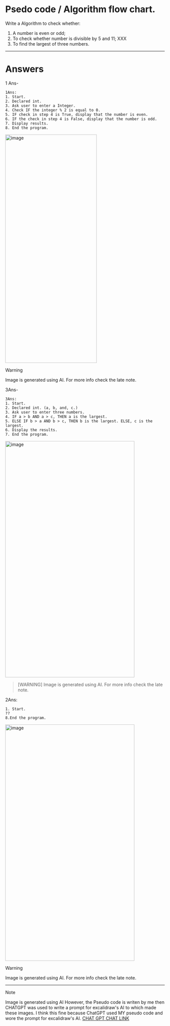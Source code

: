 # Psedo code / Algorithm flow chart.

Write a Algorithm to check whether: 
1. A number is even or odd;
2. To check whether number is divisible by 5 and 11; XXX
3.  To find the largest of three numbers.

--------------------------------

# Answers

1 Ans-
```
1Ans:
1. Start.
2. Declared int.   
3. Ask user to enter a Integer. 
4. Check IF the integer % 2 is equal to 0.
5. IF check in step 4 is True, display that the number is even.
6. IF the check in step 4 is False, display that the number is odd.   
7. Display results.
8. End the program.
```

<img width="289" height="722" alt="image" src="https://github.com/user-attachments/assets/8b2b4d92-7033-4405-b913-0866ecce95f0" />

> [!WARNING]
> Image is generated using AI. For more info check the late note.


3Ans- 

 ```
3Ans:
1. Start.
2. Declared int. (a, b, and, c.)    
3. Ask user to enter three numbers.
4. IF a > b AND a > c, THEN a is the largest.
5. ELSE IF b > a AND b > c, THEN b is the largest. ELSE, c is the largest.      
6. Display the results.
7. End the program.          
```
<img width="408" height="747" alt="image" src="https://github.com/user-attachments/assets/5bcfd3a1-140f-4246-85f7-ff1bb04529ab" />

> [WARNING]
> Image is generated using AI. For more info check the late note.


  

2Ans: 
```
1. Start.
??
8.End the program.

 ````
<img width="408" height="747" alt="image" src="??" />

> [!WARNING]
> Image is generated using AI. For more info check the late note.

-----

> [!NOTE]
> Image is generated using AI However, the Pseudo code is writen by me then CHATGPT was used to write a prompt for excalidraw's AI to which made  these images. I think this fine because ChatGPT used MY pseudo code and wore the prompt for excalidraw's AI. [CHAT GPT CHAT LINK](https://chatgpt.com/share/68e3ec4d-6828-800b-befc-c0f47b449ffa)


